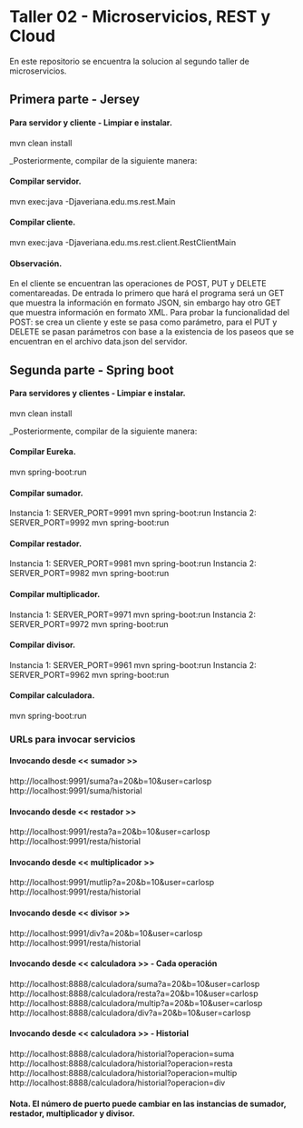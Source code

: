 # Taller 02 - Microservicios, REST y Cloud
En este repositorio se encuentra la solucion al segundo taller de microservicios.

## Primera parte - Jersey

#### Para servidor y cliente - Limpiar e instalar.
mvn clean install

_Posteriormente, compilar de la siguiente manera:

#### Compilar servidor.
mvn exec:java -Djaveriana.edu.ms.rest.Main

#### Compilar cliente.
mvn exec:java -Djaveriana.edu.ms.rest.client.RestClientMain

#### Observación.
En el cliente se encuentran las operaciones de POST, PUT y DELETE comentareadas. De entrada lo primero que hará el programa será un GET que muestra la información en formato JSON, sin embargo hay otro GET que muestra información en formato XML. Para probar la funcionalidad del POST: se crea un cliente y este se pasa como parámetro, para el PUT y DELETE se pasan parámetros con base a la existencia de los paseos que se encuentran en el archivo data.json del servidor.

## Segunda parte - Spring boot

#### Para servidores y clientes - Limpiar e instalar.
mvn clean install

_Posteriormente, compilar de la siguiente manera:

#### Compilar Eureka.
mvn spring-boot:run

#### Compilar sumador. 
Instancia 1: SERVER_PORT=9991 mvn spring-boot:run
Instancia 2: SERVER_PORT=9992 mvn spring-boot:run

#### Compilar restador.
Instancia 1: SERVER_PORT=9981 mvn spring-boot:run
Instancia 2: SERVER_PORT=9982 mvn spring-boot:run

#### Compilar multiplicador.
Instancia 1: SERVER_PORT=9971 mvn spring-boot:run
Instancia 2: SERVER_PORT=9972 mvn spring-boot:run

#### Compilar divisor.
Instancia 1: SERVER_PORT=9961 mvn spring-boot:run
Instancia 2: SERVER_PORT=9962 mvn spring-boot:run

#### Compilar calculadora.
mvn spring-boot:run

### URLs para invocar servicios
#### Invocando desde << sumador >>
http://localhost:9991/suma?a=20&b=10&user=carlosp
http://localhost:9991/suma/historial

#### Invocando desde << restador >>
http://localhost:9991/resta?a=20&b=10&user=carlosp
http://localhost:9991/resta/historial

#### Invocando desde << multiplicador >>
http://localhost:9991/mutlip?a=20&b=10&user=carlosp
http://localhost:9991/resta/historial

#### Invocando desde << divisor >>
http://localhost:9991/div?a=20&b=10&user=carlosp
http://localhost:9991/resta/historial

#### Invocando desde << calculadora >> - Cada operación
http://localhost:8888/calculadora/suma?a=20&b=10&user=carlosp
http://localhost:8888/calculadora/resta?a=20&b=10&user=carlosp
http://localhost:8888/calculadora/multip?a=20&b=10&user=carlosp
http://localhost:8888/calculadora/div?a=20&b=10&user=carlosp

#### Invocando desde << calculadora >> - Historial
http://localhost:8888/calculadora/historial?operacion=suma
http://localhost:8888/calculadora/historial?operacion=resta
http://localhost:8888/calculadora/historial?operacion=multip
http://localhost:8888/calculadora/historial?operacion=div

#### Nota. El número de puerto puede cambiar en las instancias de sumador, restador, multiplicador y divisor.
